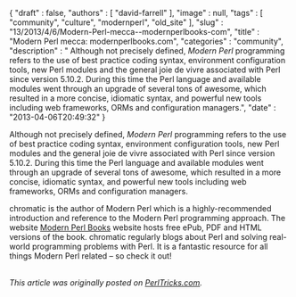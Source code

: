 {
   "draft" : false,
   "authors" : [
      "david-farrell"
   ],
   "image" : null,
   "tags" : [
      "community",
      "culture",
      "modernperl",
      "old_site"
   ],
   "slug" : "13/2013/4/6/Modern-Perl-mecca--modernperlbooks-com",
   "title" : "Modern Perl mecca: modernperlbooks.com",
   "categories" : "community",
   "description" : " Although not precisely defined, <i>Modern Perl</i> programming refers to the use of best practice coding syntax, environment configuration tools, new Perl modules and the general joie de vivre associated with Perl since version 5.10.2. During this time the Perl language and available modules went through an upgrade of several tons of awesome, which resulted in a more concise, idiomatic syntax, and powerful new tools including web frameworks, ORMs and configuration managers.",
   "date" : "2013-04-06T20:49:32"
}


Although not precisely defined, *Modern Perl* programming refers to the use of best practice coding syntax, environment configuration tools, new Perl modules and the general joie de vivre associated with Perl since version 5.10.2. During this time the Perl language and available modules went through an upgrade of several tons of awesome, which resulted in a more concise, idiomatic syntax, and powerful new tools including web frameworks, ORMs and configuration managers.

chromatic is the author of Modern Perl which is a highly-recommended introduction and reference to the Modern Perl programming approach. The website [Modern Perl Books](http://modernperlbooks.com) website hosts free ePub, PDF and HTML versions of the book. chromatic regularly blogs about Perl and solving real-world programming problems with Perl. It is a fantastic resource for all things Modern Perl related – so check it out!

\
*This article was originally posted on [PerlTricks.com](http://perltricks.com).*
